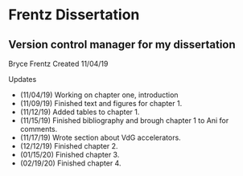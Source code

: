 # Frentz Dissertation
## Version control manager for my dissertation
Bryce Frentz
Created 11/04/19


Updates 
* (11/04/19) Working on chapter one, introduction
* (11/09/19) Finished text and figures for chapter 1.
* (11/12/19) Added tables to chapter 1.
* (11/15/19) Finished bibliography and brough chapter 1 to Ani for comments.
* (11/17/19) Wrote section about VdG accelerators.
* (12/12/19) Finished chapter 2.
* (01/15/20) Finished chapter 3.
* (02/19/20) Finished chapter 4.
